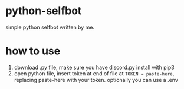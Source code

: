 # python-selfbot

simple python selfbot written by me.

# how to use
1. download .py file, make sure you have discord.py install with pip3
2. open python file, insert token at end of file at `TOKEN = paste-here`, replacing paste-here with your token. optionally you can use a .env
